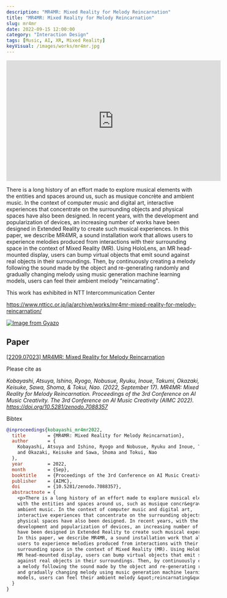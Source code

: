 ```yaml
---
description: "MR4MR: Mixed Reality for Melody Reincarnation"
title: "MR4MR: Mixed Reality for Melody Reincarnation"
slug: mr4mr
date: 2022-09-15 12:00:00
category: "Interaction Design"
tags: [Music, AI, XR, Mixed Reality]
keyVisual: /images/works/mr4mr.jpg
---
```


<div class="iframe-video-wrapper">
    <iframe width="560" height="315" src="https://www.youtube.com/embed/xPMbqHUlyyU" title="YouTube video player" frameborder="0" allow="accelerometer; autoplay; clipboard-write; encrypted-media; gyroscope; picture-in-picture; web-share" allowfullscreen></iframe>
</div>

There is a long history of an effort made to explore musical elements with the entities and spaces around us, such as musique concrète and ambient music. In the context of computer music and digital art, interactive experiences that concentrate on the surrounding objects and physical spaces have also been designed. In recent years, with the development and popularization of devices, an increasing number of works have been designed in Extended Reality to create such musical experiences. In this paper, we describe MR4MR, a sound installation work that allows users to experience melodies produced from interactions with their surrounding space in the context of Mixed Reality (MR). Using HoloLens, an MR head-mounted display, users can bump virtual objects that emit sound against real objects in their surroundings. Then, by continuously creating a melody following the sound made by the object and re-generating randomly and gradually changing melody using music generation machine learning models, users can feel their ambient melody "reincarnating".

This work has exhibited in NTT Intercommunication Center

<https://www.ntticc.or.jp/ja/archive/works/mr4mr-mixed-reality-for-melody-reincarnation/>


[![Image from Gyazo](https://i.gyazo.com/7866eb5bfa812c8c486078d8a7cba279.gif)](https://gyazo.com/7866eb5bfa812c8c486078d8a7cba279)

## Paper

[[2209.07023] MR4MR: Mixed Reality for Melody Reincarnation](https://arxiv.org/abs/2209.07023)

Please cite as

_Kobayashi, Atsuya, Ishino, Ryogo, Nobusue, Ryuku, Inoue, Takumi, Okazaki, Keisuke, Sawa, Shoma, & Tokui, Nao. (2022, September 17). MR4MR: Mixed Reality for Melody Reincarnation. Proceedings of the 3rd Conference on AI Music Creativity. The 3rd Conference on AI Music Creativity (AIMC 2022). https://doi.org/10.5281/zenodo.7088357_

Bibtex

```bibtex
@inproceedings{kobayashi_mr4mr2022,
  title        = {MR4MR: Mixed Reality for Melody Reincarnation},
  author       = {
    Kobayashi, Atsuya and Ishino, Ryogo and Nobusue, Ryuku and Inoue, Takumi
    and Okazaki, Keisuke and Sawa, Shoma and Tokui, Nao
  },
  year         = 2022,
  month        = {Sep},
  booktitle    = {Proceedings of the 3rd Conference on AI Music Creativity},
  publisher    = {AIMC},
  doi          = {10.5281/zenodo.7088357},
  abstractnote = {
    <p>There is a long history of an effort made to explore musical elements
    with the entities and spaces around us, such as musique concr&egrave;te and
    ambient music. In the context of computer music and digital art,
    interactive experiences that concentrate on the surrounding objects and
    physical spaces have also been designed. In recent years, with the
    development and popularization of devices, an increasing number of works
    have been designed in Extended Reality to create such musical experiences.
    In this paper, we describe MR4MR, a sound installation work that allows
    users to experience melodies produced from interactions with their
    surrounding space in the context of Mixed Reality (MR). Using HoloLens, an
    MR head-mounted display, users can bump virtual objects that emit sound
    against real objects in their surroundings. Then, by continuously creating
    a melody following the sound made by the object and re-generating randomly
    and gradually changing melody using music generation machine learning
    models, users can feel their ambient melody &quot;reincarnating&quot;.</p>
  }
}

```
